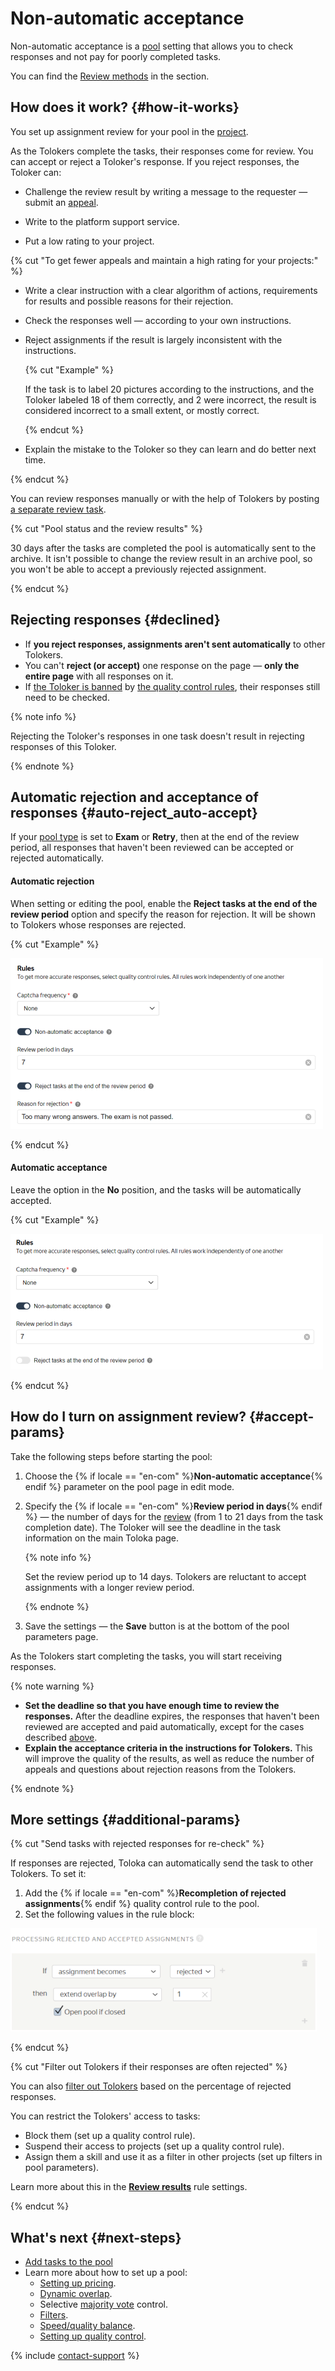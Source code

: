 # Non-automatic acceptance

Non-automatic acceptance is a [pool](../../glossary.md#pool-ru) setting that allows you to check responses and not pay for poorly completed tasks.

You can find the [Review methods](accept.md#acception) in the  section.


## How does it work? {#how-it-works}

You set up assignment review for your pool in the [project](../../glossary.md#project-ru).

As the Tolokers complete the tasks, their responses come for review. You can accept or reject a Toloker's response. If you reject responses, the Toloker can:

- Challenge the review result by writing a message to the requester — submit an [appeal](accept.md#appeal).

- Write to the platform support service.

- Put a low rating to your project.


{% cut "To get fewer appeals and maintain a high rating for your projects:" %}

- Write a clear instruction with a clear algorithm of actions, requirements for results and possible reasons for their rejection.

- Check the responses well — according to your own instructions.

- Reject assignments if the result is largely inconsistent with the instructions.

    {% cut "Example" %}

    If the task is to label 20 pictures according to the instructions, and the Toloker labeled 18 of them correctly, and 2 were incorrect, the result is considered incorrect to a small extent, or mostly correct.
	
	{% endcut %}

- Explain the mistake to the Toloker so they can learn and do better next time.

{% endcut %}

You can review responses manually or with the help of Tolokers by posting [a separate review task](find_an_item_in_store.md).

{% cut "Pool status and the review results" %}

30 days after the tasks are completed the pool is automatically sent to the archive. It isn't possible to change the review result in an archive pool, so you won't be able to accept a previously rejected assignment.

{% endcut %}

## Rejecting responses {#declined}

- If **you reject responses, assignments aren't sent automatically** to other Tolokers.
- You can't **reject (or accept)** one response on the page — **only the entire page** with all responses on it.
- If [the Toloker is banned](../../glossary.md#banned-worker-ru) by [the quality control rules](../../glossary.md#quality-control-rules-ru), their responses still need to be checked.

{% note info %}

Rejecting the Toloker's responses in one task doesn't result in rejecting responses of this Toloker.

{% endnote %}



## Automatic rejection and acceptance of responses {#auto-reject_auto-accept}

If your [pool type](pool-main.md#table_n3q_vhz_jlb) is set to **Exam** or **Retry**, then at the end of the review period, all responses that haven't been reviewed can be accepted or rejected automatically.

#### Automatic rejection

When setting or editing the pool, enable the **Reject tasks at the end of the review period** option and specify the reason for rejection. It will be shown to Tolokers whose responses are rejected.

{% cut "Example" %}

![](../_images/auto-reject.png)

{% endcut %}

#### Automatic acceptance

Leave the option in the **No** position, and the tasks will be automatically accepted.

{% cut "Example" %}

![](../_images/auto-accept.png)

{% endcut %}

## How do I turn on assignment review? {#accept-params}

Take the following steps before starting the pool:

1. Choose the {% if locale == "en-com" %}**Non-automatic acceptance**{% endif %} parameter on the pool page in edit mode.

1. Specify the {% if locale == "en-com" %}**Review period in days**{% endif %} — the number of days for the [review](accept.md) (from 1 to 21 days from the task completion date). The Toloker will see the deadline in the task information on the main Toloka page.

    {% note info %}

    Set the review period up to 14 days. Tolokers are reluctant to accept assignments with a longer review period.

    {% endnote %}

1. Save the settings — the **Save** button is at the bottom of the pool parameters page.


As the Tolokers start completing the tasks, you will start receiving responses.

{% note warning %}

- **Set the deadline so that you have enough time to review the responses.** After the deadline expires, the responses that haven't been reviewed are accepted and paid automatically, except for the cases described [above](#auto-reject_auto-accept).
- **Explain the acceptance criteria in the instructions for Tolokers.** This will improve the quality of the results, as well as reduce the number of appeals and questions about rejection reasons from the Tolokers.

{% endnote %}



## More settings {#additional-params}

{% cut "Send tasks with rejected responses for re-check" %}

If responses are rejected, Toloka can automatically send the task to other Tolokers. To set it:

1. Add the {% if locale == "en-com" %}**Recompletion of rejected assignments**{% endif %} quality control rule to the pool.
1. Set the following values in the rule block:

![](../_images/control-rules/control-tasks/add-overlap-reject.png)

{% endcut %}

{% cut "Filter out Tolokers if their responses are often rejected" %}

You can also [filter out Tolokers](control.md) based on the percentage of rejected responses.

You can restrict the Tolokers' access to tasks:

- Block them (set up a quality control rule).
- Suspend their access to projects (set up a quality control rule).
- Assign them a skill and use it as a filter in other projects (set up filters in pool parameters).

Learn more about this in the [**Review results**](reviewing-assignments.md) rule settings.

{% endcut %}

## What's next {#next-steps}

- [Add tasks to the pool](pool.md)
- Learn more about how to set up a pool:
    - [Setting up pricing](dynamic-pricing.md).
    - [Dynamic overlap](dynamic-overlap.md).
    - Selective [majority vote](selective-mvote.md) control.
    - [Filters](filters.md).
    - [Speed/quality balance](adjust.md).
    - [Setting up quality control](qa-pool-settings.md).



{% include [contact-support](../_includes/contact-support-help.md) %}
